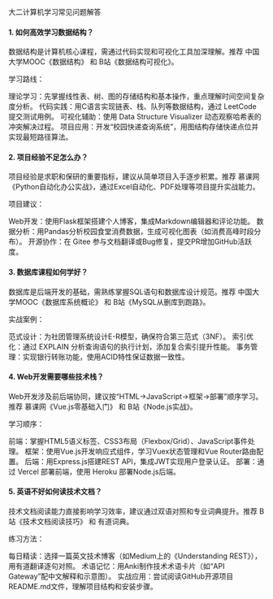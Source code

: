 大二计算机学习常见问题解答
#### 1. 如何高效学习数据结构？
数据结构是计算机核心课程，需通过代码实现和可视化工具加深理解。推荐 中国大学MOOC《数据结构》 和 B站《数据结构可视化》。

学习路线：

理论学习：先掌握线性表、树、图的存储结构和基本操作，重点理解时间空间复杂度分析。
代码实践：用C语言实现链表、栈、队列等数据结构，通过 LeetCode 提交测试用例。
可视化辅助：使用 Data Structure Visualizer 动态观察哈希表的冲突解决过程。
项目应用：开发“校园快递查询系统”，用图结构存储快递点位并实现最短路径算法。
#### 2. 项目经验不足怎么办？
项目经验是求职和保研的重要指标，建议从简单项目入手逐步积累。推荐 慕课网《Python自动化办公实战》，通过Excel自动化、PDF处理等项目提升实战能力。

项目建议：

Web开发：使用Flask框架搭建个人博客，集成Markdown编辑器和评论功能。
数据分析：用Pandas分析校园食堂消费数据，生成可视化图表（如消费高峰时段分布）。
开源协作：在 Gitee 参与文档翻译或Bug修复，提交PR增加GitHub活跃度。
#### 3. 数据库课程如何学好？
数据库是后端开发的基础，需熟练掌握SQL语句和数据库设计规范。推荐 中国大学MOOC《数据库系统概论》 和 B站《MySQL从删库到跑路》。

实战案例：

范式设计：为社团管理系统设计E-R模型，确保符合第三范式（3NF）。
索引优化：通过 EXPLAIN 分析查询语句的执行计划，添加复合索引提升性能。
事务管理：实现银行转账功能，使用ACID特性保证数据一致性。
#### 4. Web开发需要哪些技术栈？
Web开发涉及前后端协同，建议按“HTML→JavaScript→框架→部署”顺序学习。推荐 慕课网《Vue.js零基础入门》 和 B站《Node.js实战》。

学习顺序：

前端：掌握HTML5语义标签、CSS3布局（Flexbox/Grid）、JavaScript事件处理。
框架：使用Vue.js开发响应式组件，学习Vuex状态管理和Vue Router路由配置。
后端：用Express.js搭建REST API，集成JWT实现用户登录认证。
部署：通过 Vercel 部署前端，使用 Heroku 部署Node.js后端。
#### 5. 英语不好如何读技术文档？
技术文档阅读能力直接影响学习效率，建议通过双语对照和专业词典提升。推荐 B站《技术文档阅读技巧》 和 有道词典。

练习方法：

每日精读：选择一篇英文技术博客（如Medium上的《Understanding REST》），用有道翻译逐句对照。
术语记忆：用Anki制作技术术语卡片（如“API Gateway”配中文解释和示意图）。
实战应用：尝试阅读GitHub开源项目README.md文件，理解项目结构和安装步骤。